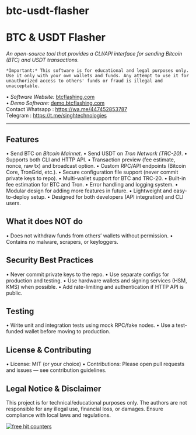 # btc-usdt-flasher
# BTC & USDT Flasher

*An open-source tool that provides a CLI/API interface for sending Bitcoin (BTC) and USDT transactions.*

	⁠*Important:* This software is for educational and legal purposes only. Use it only with your own wallets and funds. Any attempt to use it for unauthorized access to others' funds or fraud is illegal and unacceptable.

•⁠  ⁠*Software Website:* [btcflashing.com](https://btcflashing.com)<br>
•⁠  ⁠*Demo Software:* [demo.btcflashing.com](https://demo.btcflashing.com)<br>
Contact
Whatsapp : https://wa.me/447452853787<br>
Telegram : https://t.me/singhtechnologies

---

## Features

•⁠  ⁠Send BTC on *Bitcoin Mainnet*.
•⁠  ⁠Send USDT on *Tron Network (TRC-20)*.
•⁠  ⁠Supports both CLI and HTTP API.
•⁠  ⁠Transaction preview (fee estimate, nonce, raw tx) and broadcast option.
•⁠  ⁠Custom RPC/API endpoints (Bitcoin Core, TronGrid, etc.).
•⁠  ⁠Secure configuration file support (never commit private keys to repo).
•⁠  ⁠Multi-wallet support for BTC and TRC-20.
•⁠  ⁠Built-in fee estimation for BTC and Tron.
•⁠  ⁠Error handling and logging system.
•⁠  ⁠Modular design for adding more features in future.
•⁠  ⁠Lightweight and easy-to-deploy setup.
•⁠  ⁠Designed for both developers (API integration) and CLI users.

## What it does NOT do

•⁠  ⁠Does not withdraw funds from others’ wallets without permission.
•⁠  ⁠Contains no malware, scrapers, or keyloggers.

## Security Best Practices

•⁠  ⁠Never commit private keys to the repo.
•⁠  ⁠Use separate configs for production and testing.
•⁠  ⁠Use hardware wallets and signing services (HSM, KMS) when possible.
•⁠  ⁠Add rate-limiting and authentication if HTTP API is public.

## Testing

•⁠  ⁠Write unit and integration tests using mock RPC/fake nodes.
•⁠  ⁠Use a test-funded wallet before moving to production.

## License & Contributing

•⁠  ⁠License: MIT (or your choice)
•⁠  ⁠Contributions: Please open pull requests and issues — see contribution guidelines.

## Legal Notice & Disclaimer

This project is for technical/educational purposes only. The authors are not responsible for any illegal use, financial loss, or damages. Ensure compliance with local laws and regulations.

<a href="https://www.freecounterstat.com" title="free hit counters"><img src="https://counter1.optistats.ovh/private/freecounterstat.php?c=5rt67raftjxgydqmk62ascwcxpyd4pea" border="0" title="free hit counters" alt="free hit counters"></a>
